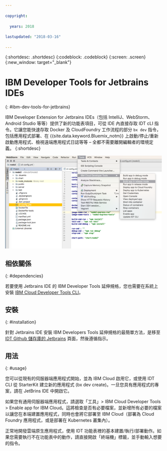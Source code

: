 ```yaml
---

copyright:

  years: 2018

lastupdated: "2018-03-16"

---
```


{:shortdesc: .shortdesc}
{:codeblock: .codeblock}
{:screen: .screen}
{:new_window: target="_blank"}

# IBM Developer Tools for Jetbrains IDEs
{: #ibm-dev-tools-for-jetbrains}

IBM Developer Extension for Jetbrains IDEs（包括 IntelliJ、WebStorm、Android Studio 等等）提供了新的功能表項目，可從 IDE 內直接存取 IDT cLI 指令。它讓您能快速存取 Docker 及 CloudFoundry 工作流程的部分 `bx dev` 指令，包括應用程式部署、在 {{site.data.keyword.Bluemix_notm}} 上啟動/停止/重新啟動應用程式、檢視遠端應用程式日誌等等 – 全都不需要離開編輯者的環境定義。
{:shortdesc}

![在 WebStorm IDE 內執行之 IBM Developer Tools 的畫面擷取。](jetbrains.png "在 WebStorm IDE 內執行的 IDT 功能表範例")

## 相依關係
{: #dependencies}

若要使用 Jetbrains IDE 的 IBM Developer Tools 延伸規格，您也需要在系統上安裝 [IBM Cloud Developer Tools CLI](index.html)。

## 安裝
{: #installation}

針對 Jetbrains IDE 安裝 IBM Developers Tools 延伸規格的最簡單方法，是移至 [IDT Github 儲存庫的 Jetbrains](https://github.com/IBM-Cloud/ibm-cloud-developer-tools/tree/master/jetbrains) 頁面，然後遵循指示。

## 用法
{: #usage}

您可以從現有的伺服器端應用程式開始，並為 IBM Cloud 啟用它，或使用 IDT CLI 從 StarterKit 建立新的應用程式 (bx dev create)。一旦您具有應用程式的專案，請在 JetBrins IDE 中開啟它。

如果您有通用伺服器端應用程式，請選取「工具」> IBM Cloud Developer Tools > Enable app for IBM Cloud。這將檢查是否有必要檔案，並新增所有必要的檔案以讓您在本端建置應用程式，同時也會將它部署至 IBM Cloud（部署為 Cloud Foundry 應用程式，或是部署在 Kubernetes 叢集內）。

正常地開發雲端原生應用程式，使用 IDT 功能表裡的基本建置/執行/部署動作。如果您需要執行不在功能表中的動作，請直接開啟「終端機」標籤，並手動輸入想要的指令。

